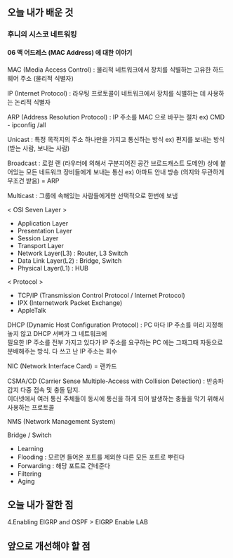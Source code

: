<h2> 오늘 내가 배운 것 </h2>

<h3> 후니의 시스코 네트워킹 </h3>

<h4> 06 맥 어드레스 (MAC Address) 에 대한 이야기 </h4>

MAC (Media Access Control) : 물리적 네트워크에서 장치를 식별하는 고유한 하드웨어 주소 (물리적 식별자)

IP (Internet Protocol) : 라우팅 프로토콜이 네트워크에서 장치를 식별하는 데 사용하는 논리적 식별자

ARP (Address Resolution Protocol) : IP 주소를 MAC 으로 바꾸는 절차
ex) CMD - ipconfig /all 

Unicast : 특정 목적지의 주소 하나만을 가지고 통신하는 방식
ex) 편지를 보내는 방식 (받는 사람, 보내는 사람)

Broadcast : 로컬 랜 (라우터에 의해서 구분지어진 공간 브로드캐스트 도메인) 상에 붙어있는 모든 네트워크 장비들에게 보내는 통신
ex) 아파트 안내 방송 (의지와 무관하게 무조건 받음) = ARP

Multicast : 그룹에 속해있는 사람들에게만 선택적으로 한번에 보냄

< OSI Seven Layer >
- Application Layer
- Presentation Layer
- Session Layer
- Transport Layer
- Network Layer(L3) : Router, L3 Switch
- Data Link Layer(L2) : Bridge, Switch
- Physical Layer(L1) : HUB

< Protocol >  
- TCP/IP (Transmission Control Protocol / Internet Protocol)
- IPX (Internetwork Packet Exchange)
- AppleTalk

DHCP (Dynamic Host Configuration Protocol) : PC 마다 IP 주소를 미리 지정해 놓지 않고 DHCP 서버가 그 네트워크에   
필요한 IP 주소를 전부 가지고 있다가 IP 주소를 요구하는 PC 에는 그때그때 자동으로 분배해주는 방식. 다 쓰고 난 IP 주소는 회수

NIC (Network Interface Card) = 랜카드

CSMA/CD (Carrier Sense Multiple-Access with Collision Detection) : 반송파 감지 다중 접속 및 충돌 탐지.   
이더넷에서 여러 통신 주체들이 동시에 통신을 하게 되어 발생하는 충돌을 막기 위해서 사용하는 프로토콜

NMS (Network Management System)

Bridge / Switch
- Learning
- Flooding : 모르면 들어온 포트를 제외한 다른 모든 포트로 뿌린다
- Forwarding : 해당 포트로 건네준다
- Filtering
- Aging


<h2> 오늘 내가 잘한 점 </h2>

4.Enabling EIGRP and OSPF > EIGRP Enable LAB


<h2> 앞으로 개선해야 할 점 </h2>

